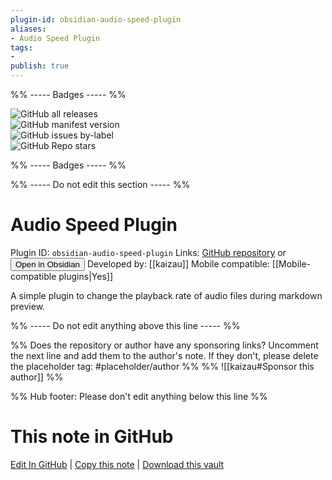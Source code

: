 ```yaml
---
plugin-id: obsidian-audio-speed-plugin
aliases:
- Audio Speed Plugin
tags: 
- 
publish: true
---
```


%% ----- Badges ----- %%

![GitHub all releases](https://img.shields.io/github/downloads/kaizau/obsidian-audio-speed-plugin/total?color=573E7A&logo=github&style=for-the-badge)   
![GitHub manifest version](https://img.shields.io/github/manifest-json/v/kaizau/obsidian-audio-speed-plugin?color=573E7A&logo=github&style=for-the-badge)   
![GitHub issues by-label](https://img.shields.io/github/issues/kaizau/obsidian-audio-speed-plugin/help%20wanted?color=573E7A&logo=github&style=for-the-badge)   
![GitHub Repo stars](https://img.shields.io/github/stars/kaizau/obsidian-audio-speed-plugin?color=573E7A&logo=github&style=for-the-badge)

%% ----- Badges ----- %%

%% ----- Do not edit this section ----- %%

# Audio Speed Plugin

Plugin ID: `obsidian-audio-speed-plugin`
Links: [GitHub repository](https://github.com/kaizau/obsidian-audio-speed-plugin) or [<button id=HH>Open in Obsidian</button>](obsidian://goto-plugin?id=obsidian-audio-speed-plugin)
Developed by: [[kaizau]]
Mobile compatible: [[Mobile-compatible plugins|Yes]]

A simple plugin to change the playback rate of audio files during markdown preview.

%% ----- Do not edit anything above this line ----- %% 

%% Does the repository or author have any sponsoring links? Uncomment the next line and add them to the author's note. If they don't, please delete the placeholder tag: #placeholder/author %%
%% ![[kaizau#Sponsor this author]] %%

%% Hub footer: Please don't edit anything below this line %%

# This note in GitHub

<span class="git-footer">[Edit In GitHub](https://github.dev/obsidian-community/obsidian-hub/blob/main/02%20-%20Community%20Expansions/02.05%20All%20Community%20Expansions/Plugins/obsidian-audio-speed-plugin.md "git-hub-edit-note") | [Copy this note](https://raw.githubusercontent.com/obsidian-community/obsidian-hub/main/02%20-%20Community%20Expansions/02.05%20All%20Community%20Expansions/Plugins/obsidian-audio-speed-plugin.md "git-hub-copy-note") | [Download this vault](https://github.com/obsidian-community/obsidian-hub/archive/refs/heads/main.zip "git-hub-download-vault") </span>
